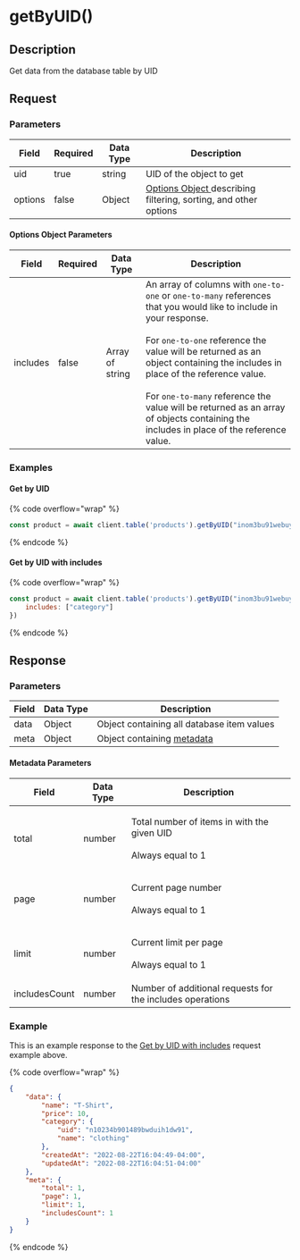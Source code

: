 # getByUID()

## Description

Get data from the database table by UID

## Request

### Parameters

<table><thead><tr><th>Field</th><th data-type="checkbox">Required</th><th>Data Type</th><th>Description</th></tr></thead><tbody><tr><td>uid</td><td>true</td><td>string</td><td>UID of the object to get</td></tr><tr><td>options</td><td>false</td><td>Object</td><td><a href="getbyuid.md#options-object-parameters">Options Object </a>describing filtering, sorting, and other options</td></tr></tbody></table>

#### Options Object Parameters

<table><thead><tr><th>Field</th><th data-type="checkbox">Required</th><th>Data Type</th><th>Description</th></tr></thead><tbody><tr><td>includes</td><td>false</td><td>Array of string</td><td>An array of columns with <code>one-to-one</code> or <code>one-to-many</code> references that you would like to include in your response.<br><br>For <code>one-to-one</code> reference the value will be returned as an object containing the includes in place of the reference value.<br><br>For <code>one-to-many</code> reference the value will be returned as an array of objects containing the includes in place of the reference value.</td></tr></tbody></table>

### Examples

#### Get by UID

{% code overflow="wrap" %}
```javascript
const product = await client.table('products').getByUID("inom3bu91webuywd1ub9bu9dw1")
```
{% endcode %}

#### Get by UID with includes

{% code overflow="wrap" %}
```javascript
const product = await client.table('products').getByUID("inom3bu91webuywd1ub9bu9dw1", {
    includes: ["category"]
})
```
{% endcode %}

## Response

### Parameters

| Field | Data Type | Description                                                 |
| ----- | --------- | ----------------------------------------------------------- |
| data  | Object    | Object containing all database item values                  |
| meta  | Object    | Object containing [metadata](getbyuid.md#metadata-paramers) |

#### Metadata Parameters

| Field         | Data Type | Description                                                                 |
| ------------- | --------- | --------------------------------------------------------------------------- |
| total         | number    | <p>Total number of items in with the given UID<br><br>Always equal to 1</p> |
| page          | number    | <p>Current page number<br><br>Always equal to 1</p>                         |
| limit         | number    | <p>Current limit per page<br><br>Always equal to 1</p>                      |
| includesCount | number    | Number of additional requests for the includes operations                   |

### Example

This is an example response to the [Get by UID with includes](getbyuid.md#get-by-uid-with-includes) request example above.

{% code overflow="wrap" %}
```json
{
    "data": {
        "name": "T-Shirt",
        "price": 10,
        "category": {
            "uid": "n10234b901489bwduih1dw91",
            "name": "clothing"
        },
        "createdAt": "2022-08-22T16:04:49-04:00",
        "updatedAt": "2022-08-22T16:04:51-04:00"
    },
    "meta": {
        "total": 1,
        "page": 1,
        "limit": 1,
        "includesCount": 1
    }
}
```
{% endcode %}
